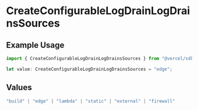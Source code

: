 # CreateConfigurableLogDrainLogDrainsSources

## Example Usage

```typescript
import { CreateConfigurableLogDrainLogDrainsSources } from "@vercel/sdk/models/createconfigurablelogdrainop.js";

let value: CreateConfigurableLogDrainLogDrainsSources = "edge";
```

## Values

```typescript
"build" | "edge" | "lambda" | "static" | "external" | "firewall"
```